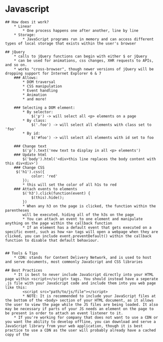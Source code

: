 # Javascript

	## How does it work?
		* Linear
			* One process happens one after another, line by line
		* Storage:
			* JavaScript programs run in memory and can access different types of local storage that exists within the user's browser

	## jQuery
		* calls to jQuery functions can begin with either $ or jQuery
		* can be used for animations, css changes, XHR requests to APIs, and so on.
		* works "cross-browser", though newer versions of jQuery will be dropping support for Internet Explorer 6 & 7
		### Allows:
			* DOM traversal
			* CSS manipulation
			* Event handling
			* Animation
			* and more!

		### Selecting a DOM element:
			* By selector:
				$('p') -> will select all <p> elements on a page
			* By class:
				$('.foo') -> will select all elements with class set to 'foo'
			* By id:
				$('#foo') -> will select all elements with id set to foo

		### Change text
			$('p').text('new text to display in all <p> elements')
		### Update html
			$('body').html('<div>this line replaces the body content with this div<div>')
		### Change CSS
		 $('h1').css({
		 		color: 'red'
		 	});
		 	* this will set the color of all h1s to red
		### Attach events to elements
			$('h3').click(function(event) {
				$(this).hide();
			})
			* When any h3 on the page is clicked, the function within the parentheses
			will be executed, hiding all of the h3s on the page
			* You can attach an event to one element and manipulate anything on the page within the callback function
			* If an element has a default event that gets executed on a specific event, such as how <a> tags will open a webpage when they are clicked, you can include event.preventDefault() within the callback function to disable that default behaviour.


	## Tools & Tips
		* CDN: stands for Content Delivery Network, and is used to host and serve documents, most commonly JavaScript and CSS libraries

	## Best Practices
		* It is best to never include JavaScript directly into your HTML page within <script></script> tags. You should instead have a seperate .js file with your JavaScript code and include them into you web page like this:
			<script src="path/to/js/file"></script>
			* NOTE: It is recommended to include your JavaScript files at the bottom of the <body> section of your HTML document, as it allows the user to view the page while the JS files are being loaded. It also may be necessary if parts of your JS needs an element on the page to be present in order to attach an event listener to it.
		* If you're working for company that does not want to use a CDN or you want the ability to develop offline, you can download and serve a JavaScript library from your web application, though it is best practice to use a CDN as the user will probably already have a cached copy of the

